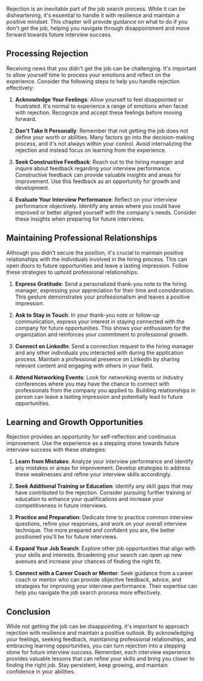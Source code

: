 
Rejection is an inevitable part of the job search process. While it can be disheartening, it's essential to handle it with resilience and maintain a positive mindset. This chapter will provide guidance on what to do if you don't get the job, helping you navigate through disappointment and move forward towards future interview success.

**Processing Rejection**
------------------------

Receiving news that you didn't get the job can be challenging. It's important to allow yourself time to process your emotions and reflect on the experience. Consider the following steps to help you handle rejection effectively:

1. **Acknowledge Your Feelings**: Allow yourself to feel disappointed or frustrated. It's normal to experience a range of emotions when faced with rejection. Recognize and accept these feelings before moving forward.

2. **Don't Take It Personally**: Remember that not getting the job does not define your worth or abilities. Many factors go into the decision-making process, and it's not always within your control. Avoid internalizing the rejection and instead focus on learning from the experience.

3. **Seek Constructive Feedback**: Reach out to the hiring manager and inquire about feedback regarding your interview performance. Constructive feedback can provide valuable insights and areas for improvement. Use this feedback as an opportunity for growth and development.

4. **Evaluate Your Interview Performance**: Reflect on your interview performance objectively. Identify any areas where you could have improved or better aligned yourself with the company's needs. Consider these insights when preparing for future interviews.

**Maintaining Professional Relationships**
------------------------------------------

Although you didn't secure the position, it's crucial to maintain positive relationships with the individuals involved in the hiring process. This can open doors to future opportunities and leave a lasting impression. Follow these strategies to uphold professional relationships:

1. **Express Gratitude**: Send a personalized thank-you note to the hiring manager, expressing your appreciation for their time and consideration. This gesture demonstrates your professionalism and leaves a positive impression.

2. **Ask to Stay in Touch**: In your thank-you note or follow-up communication, express your interest in staying connected with the company for future opportunities. This shows your enthusiasm for the organization and reinforces your commitment to professional growth.

3. **Connect on LinkedIn**: Send a connection request to the hiring manager and any other individuals you interacted with during the application process. Maintain a professional presence on LinkedIn by sharing relevant content and engaging with others in your field.

4. **Attend Networking Events**: Look for networking events or industry conferences where you may have the chance to connect with professionals from the company you applied to. Building relationships in person can leave a lasting impression and potentially lead to future opportunities.

**Learning and Growth Opportunities**
-------------------------------------

Rejection provides an opportunity for self-reflection and continuous improvement. Use the experience as a stepping stone towards future interview success with these strategies:

1. **Learn from Mistakes**: Analyze your interview performance and identify any mistakes or areas for improvement. Develop strategies to address these weaknesses and refine your interview skills accordingly.

2. **Seek Additional Training or Education**: Identify any skill gaps that may have contributed to the rejection. Consider pursuing further training or education to enhance your qualifications and increase your competitiveness in future interviews.

3. **Practice and Preparation**: Dedicate time to practice common interview questions, refine your responses, and work on your overall interview technique. The more prepared and confident you are, the better positioned you'll be for future interviews.

4. **Expand Your Job Search**: Explore other job opportunities that align with your skills and interests. Broadening your search can open up new avenues and increase your chances of finding the right fit.

5. **Connect with a Career Coach or Mentor**: Seek guidance from a career coach or mentor who can provide objective feedback, advice, and strategies for improving your interview performance. Their expertise can help you navigate the job search process more effectively.

**Conclusion**
--------------

While not getting the job can be disappointing, it's important to approach rejection with resilience and maintain a positive outlook. By acknowledging your feelings, seeking feedback, maintaining professional relationships, and embracing learning opportunities, you can turn rejection into a stepping stone for future interview success. Remember, each interview experience provides valuable lessons that can refine your skills and bring you closer to finding the right job. Stay persistent, keep growing, and maintain confidence in your abilities.
